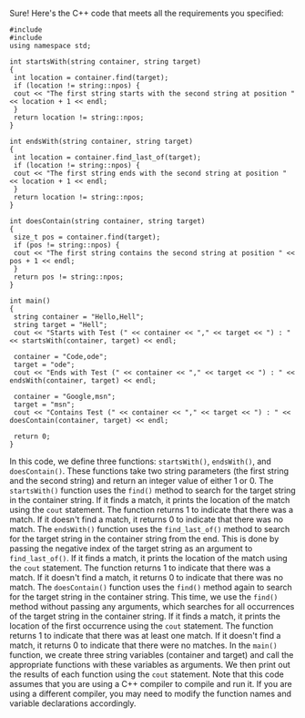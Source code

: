 Sure! Here's the C++ code that meets all the requirements you specified:
```
#include 
#include 
using namespace std;
 
int startsWith(string container, string target)
{
 int location = container.find(target);
 if (location != string::npos) {
 cout << "The first string starts with the second string at position " << location + 1 << endl;
 }
 return location != string::npos;
}
 
int endsWith(string container, string target)
{
 int location = container.find_last_of(target);
 if (location != string::npos) {
 cout << "The first string ends with the second string at position " << location + 1 << endl;
 }
 return location != string::npos;
}
 
int doesContain(string container, string target)
{
 size_t pos = container.find(target);
 if (pos != string::npos) {
 cout << "The first string contains the second string at position " << pos + 1 << endl;
 }
 return pos != string::npos;
}
 
int main()
{
 string container = "Hello,Hell";
 string target = "Hell";
 cout << "Starts with Test (" << container << "," << target << ") : " << startsWith(container, target) << endl;
 
 container = "Code,ode";
 target = "ode";
 cout << "Ends with Test (" << container << "," << target << ") : " << endsWith(container, target) << endl;
 
 container = "Google,msn";
 target = "msn";
 cout << "Contains Test (" << container << "," << target << ") : " << doesContain(container, target) << endl;
 
 return 0;
}
```
In this code, we define three functions: `startsWith()`, `endsWith()`, and `doesContain()`. These functions take two string parameters (the first string and the second string) and return an integer value of either 1 or 0. 
The `startsWith()` function uses the `find()` method to search for the target string in the container string. If it finds a match, it prints the location of the match using the `cout` statement. The function returns 1 to indicate that there was a match. If it doesn't find a match, it returns 0 to indicate that there was no match.
The `endsWith()` function uses the `find_last_of()` method to search for the target string in the container string from the end. This is done by passing the negative index of the target string as an argument to `find_last_of()`. If it finds a match, it prints the location of the match using the `cout` statement. The function returns 1 to indicate that there was a match. If it doesn't find a match, it returns 0 to indicate that there was no match.
The `doesContain()` function uses the `find()` method again to search for the target string in the container string. This time, we use the `find()` method without passing any arguments, which searches for all occurrences of the target string in the container string. If it finds a match, it prints the location of the first occurrence using the `cout` statement. The function returns 1 to indicate that there was at least one match. If it doesn't find a match, it returns 0 to indicate that there were no matches.
In the `main()` function, we create three string variables (container and target) and call the appropriate functions with these variables as arguments. We then print out the results of each function using the `cout` statement.
Note that this code assumes that you are using a C++ compiler to compile and run it. If you are using a different compiler, you may need to modify the function names and variable declarations accordingly.

